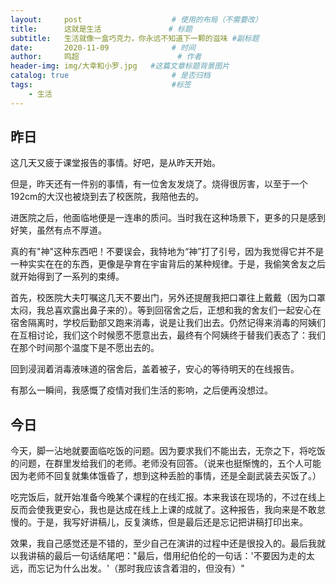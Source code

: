 ```yaml
---
layout:     post   				    # 使用的布局（不需要改）
title:      这就是生活 				# 标题 
subtitle:   生活就像一盒巧克力，你永远不知道下一颗的滋味 #副标题
date:       2020-11-09 				# 时间
author:     鸣超 						# 作者
header-img: img/大幸和小罗.jpg 	#这篇文章标题背景图片
catalog: true 						# 是否归档
tags:								#标签
    - 生活
---
```

## 昨日
这几天又疲于课堂报告的事情。好吧，是从昨天开始。

但是，昨天还有一件别的事情，有一位舍友发烧了。烧得很厉害，以至于一个192cm的大汉也被烧到去了校医院，我陪他去的。

进医院之后，他面临地便是一连串的质问。当时我在这种场景下，更多的只是感到好笑，虽然有点不厚道。

真的有"神"这种东西吧！不要误会，我特地为“神”打了引号，因为我觉得它并不是一种实实在在的东西，更像是孕育在宇宙背后的某种规律。于是，我偷笑舍友之后就开始得到了一系列的束缚。

首先，校医院大夫叮嘱这几天不要出门，另外还提醒我把口罩往上戴戴（因为口罩太闷，我总喜欢露出鼻子来的）。等到回宿舍之后，正想和我的舍友们一起安心在宿舍隔离时，学校后勤部又跑来消毒，说是让我们出去。仍然记得来消毒的阿姨们在互相讨论，我们这个时候愿不愿意出去，最终有个阿姨终于替我们表态了：我们在那个时间那个温度下是不愿出去的。

回到浸润着消毒液味道的宿舍后，盖着被子，安心的等待明天的在线报告。

有那么一瞬间，我感慨了疫情对我们生活的影响，之后便再没想过。
## 今日
今天，脚一沾地就要面临吃饭的问题。因为要求我们不能出去，无奈之下，将吃饭的问题，在群里发给我们的老师。老师没有回答。（说来也挺惭愧的，五个人可能因为老师不回复就集体饿昏了，想到这种丢脸的事情，还是全副武装去买饭了。）

吃完饭后，就开始准备今晚某个课程的在线汇报。本来我该在现场的，不过在线上反而会使我更安心，我也是达成在线上上课的成就了。这种报告，我向来是不敢怠慢的。于是，我写好讲稿儿，反复演练，但是最后还是忘记把讲稿打印出来。

效果，我自己感觉还是不错的，至少自己在演讲的过程中还是很投入的。最后我就以我讲稿的最后一句话结尾吧："最后，借用纪伯伦的一句话：'不要因为走的太远，而忘记为什么出发。'（那时我应该含着泪的，但没有）"
